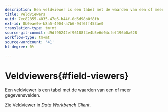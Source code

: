 ```yaml
---
description: Een veldviewer is een tabel met de waarden van een of meer gegevensvelden.
title: Veldviewers
uuid: 7ec82855-4035-47e6-b44f-0d6d98b0f8fb
exl-id: 8b0eae0e-b8a5-4904-a7b6-94f6ff453ae0
translation-type: tm+mt
source-git-commit: d9df90242ef96188f4e4b5e6d04cfef196b0a628
workflow-type: tm+mt
source-wordcount: '41'
ht-degree: 0%

---
```


# Veldviewers{#field-viewers}

Een veldviewer is een tabel met de waarden van een of meer gegevensvelden.

Zie [Veldviewer](../../../../home/c-get-started/c-admin-intrf/c-dataset-mgrs/c-fld-vwrs/c-fld-vwrs.md#concept-194cb94501564145ae059e53c0e4bec3) in *Data Workbench Client*.
